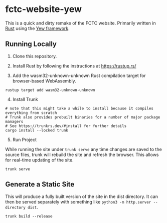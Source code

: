 # fctc-website-yew

This is a quick and dirty remake of the FCTC website.  Primarily written in [Rust](https://rust-lang.org/) using the [Yew framework](https://yew.rs/).

## Running Locally

1. Clone this repository.

2. Install Rust by following the instructions at https://rustup.rs/

3. Add the wasm32-unknown-unknown Rust compilation target for browser-based WebAssembly.

```
rustup target add wasm32-unknown-unknown
```

4. Install Trunk

```
# note that this might take a while to install because it compiles everything from scratch
# Trunk also provides prebuilt binaries for a number of major package managers
# See https://trunkrs.dev/#install for further details
cargo install --locked trunk
```

5. Run Project
   
While running the site under `trunk serve` any time changes are saved to the source files, trunk will rebuild the site and refresh the browser.  This allows for real-time updating of the site.

```
trunk serve
```

## Generate a Static Site

This will produce a fully built version of the site in the dist directory.  It can then be served separately with something like `python3 -m http.server --directory dist`.

```
trunk build --release
```
